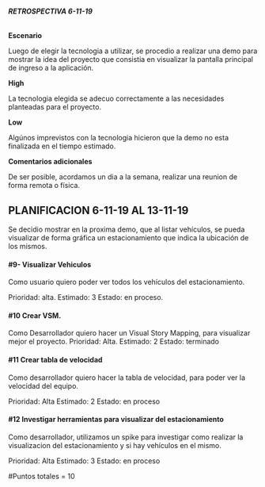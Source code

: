 ###### **RETROSPECTIVA 6-11-19**

**Escenario**

Luego de elegir la tecnologia a utilizar, se procedio a realizar una demo para mostrar la idea del proyecto que  consistia en visualizar la pantalla principal de ingreso a la aplicación.

**High**

La tecnologia elegida se adecuo correctamente a las necesidades planteadas para el proyecto.

**Low**

Algúnos imprevistos con la tecnologia  hicieron que la demo no esta finalizada en el tiempo estimado.

**Comentarios adicionales**

De ser posible, acordamos un dia a la semana, realizar una reunion de forma remota o física.

## PLANIFICACION 6-11-19 AL 13-11-19

Se decidio mostrar en la proxima demo, que al listar vehículos, se pueda visualizar de forma gráfica un estacionamiento que indica la ubicación de los mismos.

 #### #9- Visualizar Vehiculos

Como usuario quiero poder ver todos los vehículos del estacionamiento.

Prioridad: alta.
Estimado: 3
Estado: en proceso.


#### #10 Crear VSM.

Como Desarrollador quiero hacer un Visual Story Mapping, para visualizar mejor el proyecto.
Prioridad: Alta.
Estimado: 2
Estado: terminado

####  #11 Crear tabla de velocidad

Como desarrollador quiero hacer la tabla de velocidad, para poder ver la velocidad del equipo. 

Prioridad: Alta
Estimado: 2
Estado: en proceso

#### #12 Investigar herramientas para visualizar del estacionamiento

Como desarrollador, utilizamos un spike para investigar como realizar la visualizacion del estacionamiento y si hay vehículos en el mismo.

Prioridad: Alta
Estimado: 3
Estado: en proceso

#Puntos totales = 10